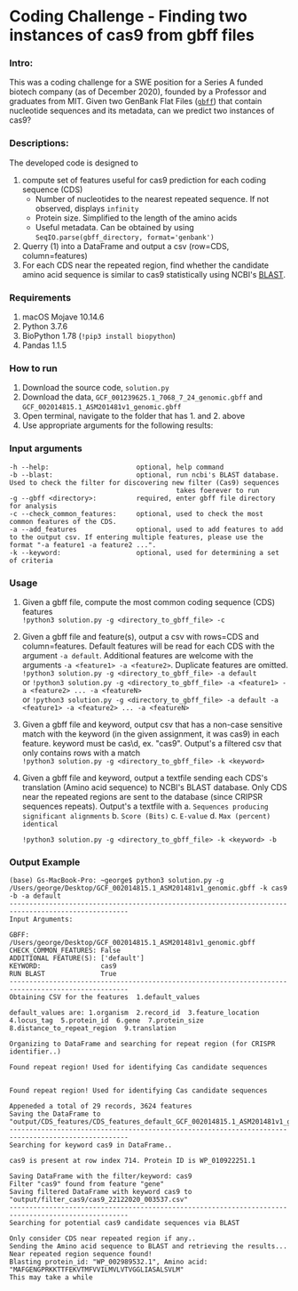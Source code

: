 # Coding Challenge - Finding two instances of cas9 from gbff files

### Intro:
This was a coding challenge for a SWE position for a Series A funded biotech company (as of December 2020), founded by a Professor and graduates from MIT. Given two GenBank Flat Files ([`gbff`](https://www.ncbi.nlm.nih.gov/datasets/docs/about-ncbi-gbff/)) that contain nucleotide sequences and its metadata, can we predict two instances of cas9? 


### Descriptions:
The developed code is designed to 
1. compute set of features useful for cas9 prediction for each coding sequence (CDS) 
     * Number of nucleotides to the nearest repeated sequence. If not observed, displays `infinity`
     * Protein size. Simplified to the length of the amino acids
     * Useful metadata. Can be obtained by using `SeqIO.parse(gbff_directory, format='genbank')`
2. Querry (1) into a DataFrame and output a csv (row=CDS, column=features)
3. For each CDS near the repeated region, find whether the candidate amino acid sequence is similar to cas9 statistically using NCBI's [BLAST](https://blast.ncbi.nlm.nih.gov/Blast.cgi?PROGRAM=blastp&PAGE_TYPE=BlastSearch&LINK_LOC=blasthome). 


### Requirements
1. macOS Mojave 10.14.6
2. Python       3.7.6 
3. BioPython    1.78 (`!pip3 install biopython`)
4. Pandas       1.1.5


### How to run
1. Download the source code, `solution.py`
2. Download the data, `GCF_001239625.1_7068_7_24_genomic.gbff` and `GCF_002014815.1_ASM201481v1_genomic.gbff`
3. Open terminal, navigate to the folder that has 1. and 2. above
4. Use appropriate arguments for the following results:


### Input arguments
```
-h --help:                      optional, help command
-b --blast:                     optional, run ncbi's BLAST database. Used to check the filter for discovering new filter (Cas9) sequences
                                          takes foerever to run
-g --gbff <directory>:          required, enter gbff file directory for analysis
-c --check_common_features:     optional, used to check the most common features of the CDS.
-a --add_features               optional, used to add features to add to the output csv. If entering multiple features, please use the format "-a feature1 -a feature2 ...".
-k --keyword:                   optional, used for determining a set of criteria
```

### Usage
1. Given a gbff file, compute the most common coding sequence (CDS) features<br /> 
    `!python3 solution.py -g <directory_to_gbff_file> -c`
2. Given a gbff file and feature(s), output a csv with rows=CDS and column=features. Default features will be read for each CDS with the argument `-a default`. Additional features are welcome with the arguments `-a <feature1> -a <feature2>`. Duplicate features are omitted.<br /> 
    `!python3 solution.py -g <directory_to_gbff_file> -a default`<br /> 
    or
      `!python3 solution.py -g <directory_to_gbff_file> -a <feature1> -a <feature2> ... -a <featureN>`<br /> 
      or
    `!python3 solution.py -g <directory_to_gbff_file> -a default -a <feature1> -a <feature2> ... -a <featureN>`<br /> 
3. Given a gbff file and keyword, output csv that has a non-case sensitive match with the keyword (in the given assignment, it was cas9) in each feature. keyword must be cas\d, ex. "cas9". Output's a filtered csv that only contains rows with a match <br /> 
    `!python3 solution.py -g <directory_to_gbff_file> -k <keyword>`
4. Given a gbff file and keyword, output a textfile sending each CDS's translation (Amino acid sequence) to NCBI's BLAST database. Only CDS near the repeated regions are sent to the database (since CRIPSR sequences repeats). Output's a textfile with 
    a. `Sequences producing significant alignments`
    b. `Score (Bits)`
    c. `E-value`
    d. `Max (percent) identical` <br /> 

    `!python3 solution.py -g <directory_to_gbff_file> -k <keyword> -b`


### Output Example
```
(base) Gs-MacBook-Pro: ~george$ python3 solution.py -g /Users/george/Desktop/GCF_002014815.1_ASM201481v1_genomic.gbff -k cas9 -b -a default
----------------------------------------------------------------------------------------------------
Input Arguments: 

GBFF:                  /Users/george/Desktop/GCF_002014815.1_ASM201481v1_genomic.gbff
CHECK_COMMON_FEATURES: False
ADDITIONAL FEATURE(S): ['default']
KEYWORD:               cas9
RUN BLAST              True
----------------------------------------------------------------------------------------------------
Obtaining CSV for the features  1.default_values  

default_values are: 1.organism  2.record_id  3.feature_location  4.locus_tag  5.protein_id  6.gene  7.protein_size  8.distance_to_repeat_region  9.translation  

Organizing to DataFrame and searching for repeat region (for CRISPR identifier..)

Found repeat region! Used for identifying Cas candidate sequences


Found repeat region! Used for identifying Cas candidate sequences

Appeneded a total of 29 records, 3624 features
Saving the DataFrame to "output/CDS_features/CDS_features_default_GCF_002014815.1_ASM201481v1_genomic_gbff_22122020_003537.csv"
----------------------------------------------------------------------------------------------------
Searching for keyword cas9 in DataFrame..

cas9 is present at row index 714. Protein ID is WP_010922251.1 

Saving DataFrame with the filter/keyword: cas9
Filter "cas9" found from feature "gene"
Saving filtered DataFrame with keyword cas9 to "output/filter_cas9/cas9_22122020_003537.csv"
----------------------------------------------------------------------------------------------------
Searching for potential cas9 candidate sequences via BLAST

Only consider CDS near repeated region if any..
Sending the Amino acid sequence to BLAST and retrieving the results...
Near repeated region sequence found!
Blasting protein_id: "WP_002989532.1", Amino acid: "MAFGENGPRKKTTFEKVTMFVVILMVLVTVGGLIASALSVLM"
This may take a while
```
    


```python

```
